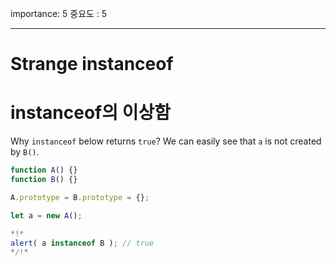 importance: 5
중요도 : 5

---

# Strange instanceof
# instanceof의 이상함

Why `instanceof` below returns `true`? We can easily see that `a` is not created by `B()`.

```js run
function A() {}
function B() {}

A.prototype = B.prototype = {};

let a = new A();

*!*
alert( a instanceof B ); // true
*/!*
```
